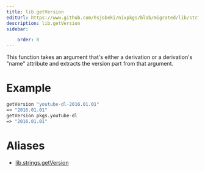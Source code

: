 ```yaml
---
title: lib.getVersion
editUrl: https://www.github.com/hsjobeki/nixpkgs/blob/migrated/lib/strings.nix#L1025C16
description: lib.getVersion
sidebar:

    order: 8
---
```


This function takes an argument that's either a derivation or a
derivation's "name" attribute and extracts the version part from that
argument.

# Example

```nix
getVersion "youtube-dl-2016.01.01"
=> "2016.01.01"
getVersion pkgs.youtube-dl
=> "2016.01.01"
```


# Aliases

- [lib.strings.getVersion](/nix-doc-comments/reference/lib/strings/lib-strings-getversion)


